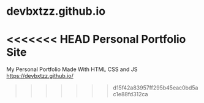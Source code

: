 # devbxtzz.github.io
<<<<<<< HEAD
Personal Portfolio Site
=======
My Personal Portfolio
Made With HTML CSS and JS
https://devbxtzz.github.io/
>>>>>>> d15f42a83957ff295b45eac0bd5ac1e88fd312ca
